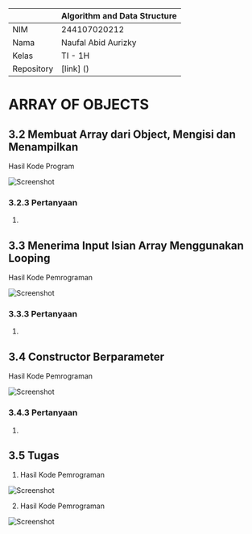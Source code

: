 |  | Algorithm and Data Structure |
|--|--|
| NIM |  244107020212|
| Nama |  Naufal Abid Aurizky |
| Kelas | TI - 1H |
| Repository | [link] () |

# ARRAY OF OBJECTS

## 3.2 Membuat Array dari Object, Mengisi dan Menampilkan

Hasil Kode Program 

![Screenshot](img/MahasiswaDemo.png)

### 3.2.3 Pertanyaan

1. 

## 3.3 Menerima Input Isian Array Menggunakan Looping

Hasil Kode Pemrograman

![Screenshot](img/Mahasiswa.png)

### 3.3.3 Pertanyaan

1. 

## 3.4 Constructor Berparameter

Hasil Kode Pemrograman

![Screenshot](img/Matkul.png)

### 3.4.3 Pertanyaan

1. 

## 3.5 Tugas

1. Hasil Kode Pemrograman 

![Screenshot](img/Dosen.png)

2. Hasil Kode Pemrograman

![Screenshot](img/DataDosen.png)